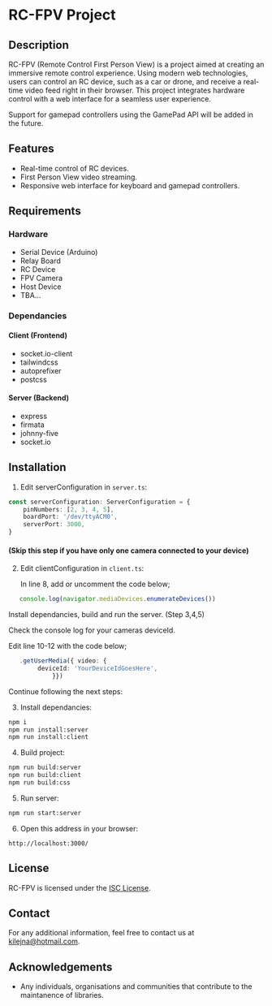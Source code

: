 # RC-FPV Project

## Description

RC-FPV (Remote Control First Person View) is a project aimed at creating an immersive remote control experience. Using modern web technologies, users can control an RC device, such as a car or drone, and receive a real-time video feed right in their browser. This project integrates hardware control with a web interface for a seamless user experience.

Support for gamepad controllers using the GamePad API will be added in the future.

## Features

- Real-time control of RC devices.
- First Person View video streaming.
- Responsive web interface for keyboard and gamepad controllers.

## Requirements

### Hardware

- Serial Device (Arduino)
- Relay Board
- RC Device
- FPV Camera
- Host Device
- TBA...

### Dependancies

#### Client (Frontend)

- socket.io-client
- tailwindcss
- autoprefixer
- postcss

#### Server (Backend)

- express
- firmata
- johnny-five
- socket.io

## Installation

1. Edit serverConfiguration in `server.ts`:

```ts
const serverConfiguration: ServerConfiguration = {
	pinNumbers: [2, 3, 4, 5],
	boardPort: '/dev/ttyACM0',
	serverPort: 3000,
}
```
   #### (Skip this step if you have only one camera connected to your device)
2. Edit clientConfiguration in `client.ts`:

   
   In line 8, add or uncomment the code below;
   
```ts
   console.log(navigator.mediaDevices.enumerateDevices())
```
   Install dependancies, build and run the server. (Step 3,4,5)
   
   Check the console log for your cameras deviceId.
   
   Edit line 10-12 with the code below;

```ts
   .getUserMedia({ video: {
		deviceId: 'YourDeviceIdGoesHere',
			}})
```

Continue following the next steps:


3. Install dependancies:

```bash
npm i
npm run install:server
npm run install:client
```

4. Build project:

```bash
npm run build:server
npm run build:client
npm run build:css
```

5. Run server:

```bash
npm run start:server
```

6. Open this address in your browser:

```
http://localhost:3000/
````

## License

RC-FPV is licensed under the [ISC License](LICENSE).

## Contact

For any additional information, feel free to contact us at [kilejna@hotmail.com](mailto:kilejna@hotmail.com).

## Acknowledgements

- Any individuals, organisations and communities that contribute to the maintanence of libraries.
